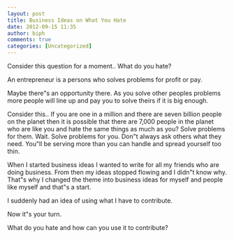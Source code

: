 ```yaml
---
layout: post
title: Business Ideas on What You Hate
date: 2012-09-15 11:35
author: biph
comments: true
categories: [Uncategorized]
---
```

Consider this question for a moment..
What do you hate?
<p>An entrepreneur is a persons who solves problems for profit or pay. </p>
<p>Maybe there"s an opportunity there. As you solve other peoples problems more people will line up and pay you to solve theirs if it is big enough. </p>
<p>Consider this.. If you are one in a million and there are seven billion people on the planet then it is possible that there are 7,000 people in the planet who are like you and hate the same things as much as you? Solve problems for them. Wait. Solve problems for you. Don"t always ask others what they need. You"ll be serving more than you can handle and spread yourself too thin. </p>
<p>When I started business ideas I wanted to write for all my friends who are doing business. From then my ideas stopped flowing and I didn"t know why. That"s why I changed the theme into business ideas for myself and people like myself and that"s a start. </p>
<p>I suddenly had an idea of using what I have to contribute. </p>
<p>Now it"s your turn. </p>
<p>What do you hate and how can you use it to contribute?</p>
